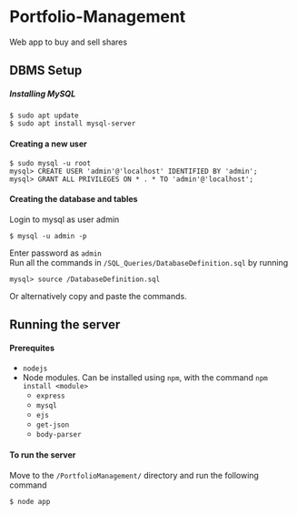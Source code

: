 # Portfolio-Management
Web app to buy and sell shares

## DBMS Setup
##### Installing MySQL
```
$ sudo apt update
$ sudo apt install mysql-server
```

#### Creating a new user
```MySQL
$ sudo mysql -u root
mysql> CREATE USER 'admin'@'localhost' IDENTIFIED BY 'admin';
mysql> GRANT ALL PRIVILEGES ON * . * TO 'admin'@'localhost';
```

#### Creating the database and tables
Login to mysql as user admin
```
$ mysql -u admin -p
```
Enter password as `admin` <br>
Run all the commands in `/SQL_Queries/DatabaseDefinition.sql` by running
```MySQL
mysql> source /DatabaseDefinition.sql
```
Or alternatively copy and paste the commands.

## Running the server
#### Prerequites 
- `nodejs`
- Node modules. Can be installed using `npm`, with the command `npm install <module>`
  - `express`
  - `mysql`
  - `ejs`
  - `get-json`
  - `body-parser`

#### To run the server
Move to the `/PortfolioManagement/` directory and run the following command
```
$ node app
```
